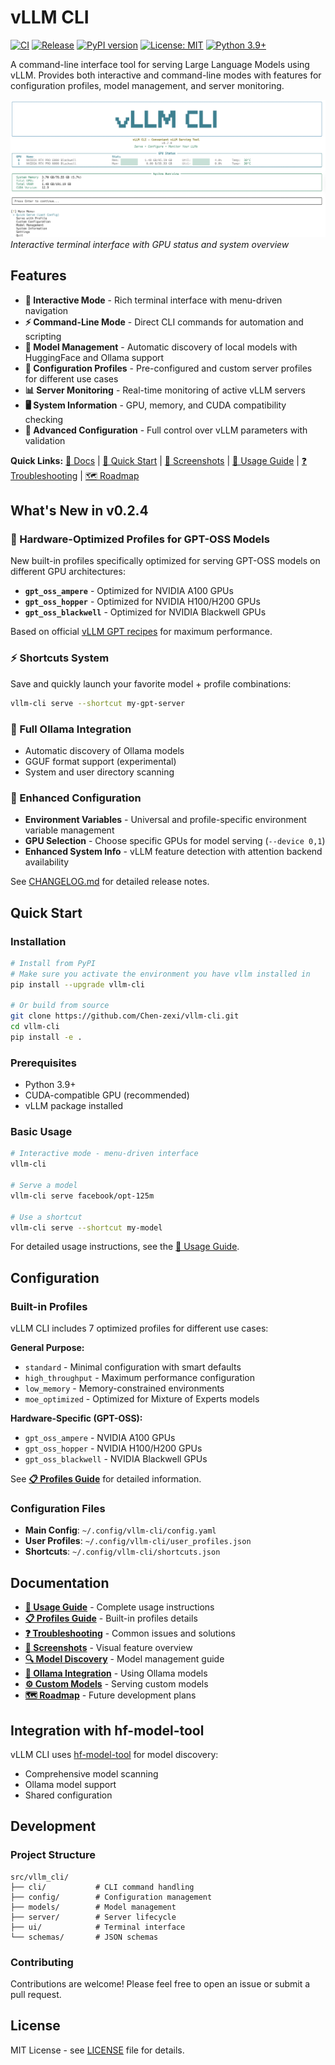 # vLLM CLI

[![CI](https://github.com/Chen-zexi/vllm-cli/actions/workflows/ci.yml/badge.svg)](https://github.com/Chen-zexi/vllm-cli/actions/workflows/ci.yml)
[![Release](https://github.com/Chen-zexi/vllm-cli/actions/workflows/python-publish.yml/badge.svg)](https://github.com/Chen-zexi/vllm-cli/actions/workflows/python-publish.yml)
[![PyPI version](https://badge.fury.io/py/vllm-cli.svg)](https://badge.fury.io/py/vllm-cli)
[![License: MIT](https://img.shields.io/badge/License-MIT-yellow.svg)](https://opensource.org/licenses/MIT)
[![Python 3.9+](https://img.shields.io/badge/python-3.9+-blue.svg)](https://www.python.org/downloads/)

A command-line interface tool for serving Large Language Models using vLLM. Provides both interactive and command-line modes with features for configuration profiles, model management, and server monitoring.

![vLLM CLI Welcome Screen](asset/welcome-screen.png)
*Interactive terminal interface with GPU status and system overview*

## Features

- **🎯 Interactive Mode** - Rich terminal interface with menu-driven navigation
- **⚡ Command-Line Mode** - Direct CLI commands for automation and scripting
- **🤖 Model Management** - Automatic discovery of local models with HuggingFace and Ollama support
- **🔧 Configuration Profiles** - Pre-configured and custom server profiles for different use cases
- **📊 Server Monitoring** - Real-time monitoring of active vLLM servers
- **🖥️ System Information** - GPU, memory, and CUDA compatibility checking
- **📝 Advanced Configuration** - Full control over vLLM parameters with validation

**Quick Links:** [📖 Docs](#documentation) | [🚀 Quick Start](#quick-start) | [📸 Screenshots](docs/screenshots.md) | [📘 Usage Guide](docs/usage-guide.md) | [❓ Troubleshooting](docs/troubleshooting.md) | [🗺️ Roadmap](docs/roadmap.md)

## What's New in v0.2.4

### 🚀 Hardware-Optimized Profiles for GPT-OSS Models
New built-in profiles specifically optimized for serving GPT-OSS models on different GPU architectures:
- **`gpt_oss_ampere`** - Optimized for NVIDIA A100 GPUs
- **`gpt_oss_hopper`** - Optimized for NVIDIA H100/H200 GPUs
- **`gpt_oss_blackwell`** - Optimized for NVIDIA Blackwell GPUs

Based on official [vLLM GPT recipes](https://docs.vllm.ai/projects/recipes/en/latest/OpenAI/GPT-OSS.html) for maximum performance.

### ⚡ Shortcuts System
Save and quickly launch your favorite model + profile combinations:
```bash
vllm-cli serve --shortcut my-gpt-server
```

### 🦙 Full Ollama Integration
- Automatic discovery of Ollama models
- GGUF format support (experimental)
- System and user directory scanning

### 🔧 Enhanced Configuration
- **Environment Variables** - Universal and profile-specific environment variable management
- **GPU Selection** - Choose specific GPUs for model serving (`--device 0,1`)
- **Enhanced System Info** - vLLM feature detection with attention backend availability

See [CHANGELOG.md](CHANGELOG.md) for detailed release notes.

## Quick Start

### Installation

```bash
# Install from PyPI
# Make sure you activate the environment you have vllm installed in
pip install --upgrade vllm-cli

# Or build from source
git clone https://github.com/Chen-zexi/vllm-cli.git
cd vllm-cli
pip install -e .
```

### Prerequisites
- Python 3.9+
- CUDA-compatible GPU (recommended)
- vLLM package installed

### Basic Usage

```bash
# Interactive mode - menu-driven interface
vllm-cli

# Serve a model
vllm-cli serve facebook/opt-125m

# Use a shortcut
vllm-cli serve --shortcut my-model
```

For detailed usage instructions, see the [📘 Usage Guide](docs/usage-guide.md).

## Configuration

### Built-in Profiles

vLLM CLI includes 7 optimized profiles for different use cases:

**General Purpose:**
- `standard` - Minimal configuration with smart defaults
- `high_throughput` - Maximum performance configuration
- `low_memory` - Memory-constrained environments
- `moe_optimized` - Optimized for Mixture of Experts models

**Hardware-Specific (GPT-OSS):**
- `gpt_oss_ampere` - NVIDIA A100 GPUs
- `gpt_oss_hopper` - NVIDIA H100/H200 GPUs
- `gpt_oss_blackwell` - NVIDIA Blackwell GPUs

See [**📋 Profiles Guide**](docs/profiles.md) for detailed information.

### Configuration Files
- **Main Config**: `~/.config/vllm-cli/config.yaml`
- **User Profiles**: `~/.config/vllm-cli/user_profiles.json`
- **Shortcuts**: `~/.config/vllm-cli/shortcuts.json`


## Documentation

- [**📘 Usage Guide**](docs/usage-guide.md) - Complete usage instructions
- [**📋 Profiles Guide**](docs/profiles.md) - Built-in profiles details
- [**❓ Troubleshooting**](docs/troubleshooting.md) - Common issues and solutions
- [**📸 Screenshots**](docs/screenshots.md) - Visual feature overview
- [**🔍 Model Discovery**](docs/MODEL_DISCOVERY_QUICK_REF.md) - Model management guide
- [**🦙 Ollama Integration**](docs/ollama-integration.md) - Using Ollama models
- [**⚙️ Custom Models**](docs/custom-model-serving.md) - Serving custom models
- [**🗺️ Roadmap**](docs/roadmap.md) - Future development plans

## Integration with hf-model-tool

vLLM CLI uses [hf-model-tool](https://github.com/Chen-zexi/hf-model-tool) for model discovery:
- Comprehensive model scanning
- Ollama model support
- Shared configuration

## Development

### Project Structure
```
src/vllm_cli/
├── cli/           # CLI command handling
├── config/        # Configuration management
├── models/        # Model management
├── server/        # Server lifecycle
├── ui/            # Terminal interface
└── schemas/       # JSON schemas
```

### Contributing
Contributions are welcome! Please feel free to open an issue or submit a pull request.

## License

MIT License - see [LICENSE](LICENSE) file for details.
